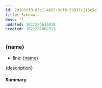 ```yaml
---
id: 701038f0-d3c1-4867-99fb-59837c213e5d
title: Schema
desc: ''
updated: 1621281616918
created: 1621281602313
---
```



### {name}
- link: [{name}]({name}.schema.yml)

{description}

#### Summary
```yml
```
